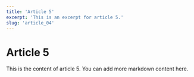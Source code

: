 ```yaml
---
title: 'Article 5'
excerpt: 'This is an excerpt for article 5.'
slug: 'article_04'
---
```


# Article 5

This is the content of article 5. You can add more markdown content here.
